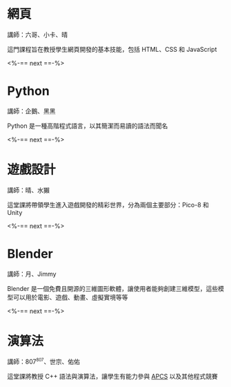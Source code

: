 # 網頁

講師：六哥、小卡、晴

這門課程旨在教授學生網頁開發的基本技能，包括 HTML、CSS 和 JavaScript

<%-== next ==-%>

# Python

講師：企鵝、黑黑

Python 是一種高階程式語言，以其簡潔而易讀的語法而聞名

<%-== next ==-%>

# 遊戲設計

講師：晴、水獺

這堂課將帶領學生進入遊戲開發的精彩世界，分為兩個主要部分：Pico-8 和 Unity

<%-== next ==-%>

# Blender

講師：月、Jimmy

Blender 是一個免費且開源的三維圖形軟體，讓使用者能夠創建三維模型，這些模型可以用於電影、遊戲、動畫、虛擬實境等等

<%-== next ==-%>

# 演算法

講師：807<sup><small>807</small></sup>、世宗、佑佑

這堂課將教授 C++ 語法與演算法，讓學生有能力參與 [APCS](https://apcs.csie.ntnu.edu.tw) 以及其他程式競賽
